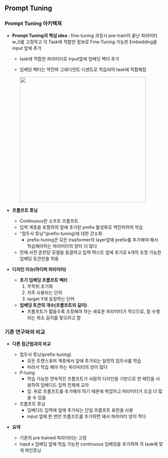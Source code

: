 ## Prompt Tuning

### Prompt Tuning 아키텍쳐

- **Prompt Tuning의 핵심 idea** : fine-tuning 과정시 pre-train이 끝난 파라미터 w_0를 고정하고 각 Task에 적합한 정보로 Fine-Tuning 가능한 Embedding을 input 앞에 추가
    - task에 적합한 파라미터로 input앞에 임베딩 벡터 추가
    - 임베딩 벡터는 역전파 그래디언트 디센트로 학습되어 task에 적합해짐

      <img src="https://github.com/daunJJ/LLM_Study/assets/109944763/8d01a924-2d21-4985-8232-17d89e43486a" width="400"/>
        
- **프롬프트 튜닝**
    - Continuous한 소프트 프롬프트
    - 입력 계층을 포함하여 앞에 추가된 prefix 활성화로 역전파하여 학습
    - "접두사 튜닝"(prefix-tuning)에 대한 간소화
        - prefix-tuning은 모든 trasformer의 layer앞에 prefix를 추가해야 해서 학습해야하는 파라미터의 양이 더 많다
    - 전체 사전 훈련된 모델을 동결하고 입력 텍스트 앞에 추가로 k개의 조정 가능한 임베딩 토큰만을 허용
    
- **디자인 이슈(하이퍼 파라미터)**
    - **초기 임베딩 프롬프트 벡터**
        1. 무작위 초기화
        2. 자주 사용되는 단어
        3. target Y에 등장하는 단어
    - **임베딩 토큰의 개수(프롬프트의 길이)**
        - 프롬프트가 짧을수록 조정해야 하는 새로운 파라미터가 적으므로, 잘 수행되는 최소 길이를 찾으려고 함

### 기존 연구와의 비교

- **다른 접근법과의 비교**
    - 접두사 튜닝(prefix-tuning)
        - 모든 트랜스포머 계층에서 앞에 추가되는 일련의 접두사를 학습
        - 따라서 학습 해야 하는 파라미터의 양이 많다
    - P-tuing
        - 학습 가능한 연속적인 프롬프트가 사람의 디자인을 기반으로 한 패턴을 사용하여 임베디드 입력 전체에 교차
        - 앞. 뒤로 프롬프트를 추가해야 하기 때문에 복잡하고 파라미터가 조금 더 많을 수 있음
    - 프롬프트 튜닝
        - 임베디드 입력에 앞에 추가되는 단일 프롬프트 표현을 사용
        - input 앞에 한 번만 프롬프트를 추가하면 돼서 파라미터 양이 적다
        
- **요약**
    - 기존의 pre trained 파라미터는 고정
    - input x 임베딩 앞에 학습 가능한 continuous 임베딩을 추가하여 각 task에 맞게 파인튜닝
